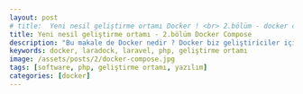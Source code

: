 ```yaml
---
layout: post
# title:  Yeni nesil geliştirme ortamı Docker ! <br> 2.bölüm - docker compose
title: Yeni nesil geliştirme ortamı - 2.bölüm Docker Compose
description: "Bu makale de Docker nedir ? Docker biz geliştiriciler için ne ifade ediyor ? Neden Docker kullanalım ? Dockerı nasıl kullanırız vb. gibi sorulara cevap arıyoruz."
keywords: docker, laradock, laravel, php, geliştirme ortamı
image: /assets/posts/2/docker-compose.jpg
tags: [software, php, geliştirme ortamı, yazılım]
categories: [docker]
---
```


